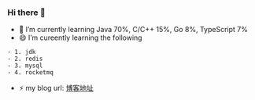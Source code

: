 ### Hi there 👋

<!--
**wuyiccc/wuyiccc** is a ✨ _special_ ✨ repository because its `README.md` (this file) appears on your GitHub profile.

Here are some ideas to get you started:

- 🔭 I’m currently working on ...
- 🌱 I’m currently learning ...
- 👯 I’m looking to collaborate on ...
- 🤔 I’m looking for help with ...
- 💬 Ask me about ...
- 📫 How to reach me: ...
- 😄 Pronouns: ...
- ⚡ Fun fact: ...
-->
- 🌱 I’m currently learning Java 70%, C/C++ 15%, Go 8%, TypeScript 7%
- 😄 I’m cureently learning the following
```
- 1. jdk
- 2. redis
- 3. mysql
- 4. rocketmq
```
- ⚡ my blog url: [博客地址](https://github.com/wuyiccc/doc)
